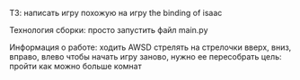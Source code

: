 ТЗ:
написать игру похожую на игру the binding of isaac

Технология сборки:
просто запустить файл main.py

Информация о работе:
ходить AWSD
стрелять на стрелочки вверх, вниз, вправо, влево
чтобы начать игру заново, нужно ее пересобрать
цель: пройти как можно больше комнат

